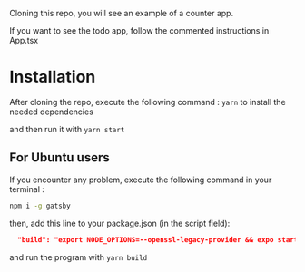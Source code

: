 Cloning this repo, you will see an example of a counter app.

If you want to see the todo app, follow the commented instructions in App.tsx

# Installation 
After cloning the repo, execute the following command : `yarn` to install the needed dependencies

and then run it with `yarn start`

## For Ubuntu users
If you encounter any problem, execute the following command in your terminal :
```bash
npm i -g gatsby
```

then, add this line to your package.json (in the script field):
```json
  "build": "export NODE_OPTIONS=--openssl-legacy-provider && expo start"
```

and run the program with `yarn build`

